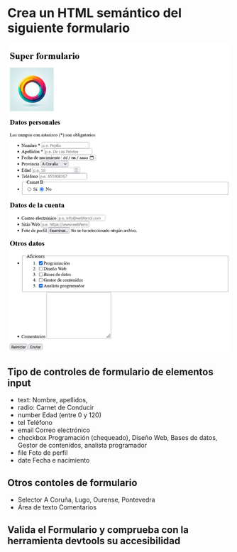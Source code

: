 # Crea un HTML semántico del siguiente formulario

![Super formulario](/assets/screenshoot.png)

## Tipo de controles de formulario de elementos input

- text: 
  Nombre, apellidos, 
- radio:
  Carnet de Conducir
- number
  Edad (entre 0 y 120)
- tel
  Teléfono
- email
  Correo electrónico
- checkbox
  Programación (chequeado), Diseño Web, Bases de datos, Gestor de contenidos, analista programador
- file
  Foto de perfil
- date
  Fecha e nacimiento

## Otros contoles de formulario
- Selector
  A Coruña, Lugo, Ourense, Pontevedra
- Área de texto
  Comentarios

## Valida el Formulario y comprueba con la herramienta devtools su accesibilidad